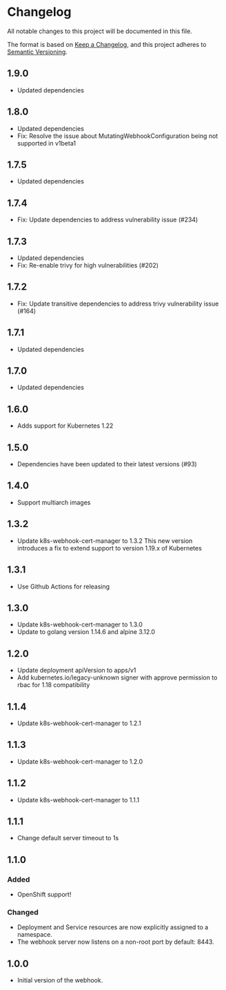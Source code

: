 # Changelog

All notable changes to this project will be documented in this file.

The format is based on [Keep a Changelog](https://keepachangelog.com/en/1.0.0/),
and this project adheres to [Semantic Versioning](https://semver.org/spec/v2.0.0.html).

## 1.9.0

- Updated dependencies

## 1.8.0

- Updated dependencies
- Fix: Resolve the issue about MutatingWebhookConfiguration being not supported in v1beta1

## 1.7.5

- Updated dependencies

## 1.7.4

- Fix: Update dependencies to address vulnerability issue (#234)

## 1.7.3

- Updated dependencies
- Fix: Re-enable trivy for high vulnerabilities (#202)

## 1.7.2

- Fix: Update transitive dependencies to address trivy vulnerability issue (#164)

## 1.7.1

- Updated dependencies

## 1.7.0

- Updated dependencies

## 1.6.0

- Adds support for Kubernetes 1.22

## 1.5.0

- Dependencies have been updated to their latest versions (#93)

## 1.4.0

- Support multiarch images

## 1.3.2

- Update k8s-webhook-cert-manager to 1.3.2
  This new version introduces a fix to extend support to version 1.19.x of Kubernetes

## 1.3.1

- Use Github Actions for releasing

## 1.3.0

- Update k8s-webhook-cert-manager to 1.3.0
- Update to golang version 1.14.6 and alpine 3.12.0

## 1.2.0

- Update deployment apiVersion to apps/v1
- Add kubernetes.io/legacy-unknown signer with approve permission to rbac for 1.18 compatibility

## 1.1.4

- Update k8s-webhook-cert-manager to 1.2.1

## 1.1.3

- Update k8s-webhook-cert-manager to 1.2.0

## 1.1.2

- Update k8s-webhook-cert-manager to 1.1.1

## 1.1.1

- Change default server timeout to 1s

## 1.1.0

### Added

- OpenShift support!

### Changed

- Deployment and Service resources are now explicitly assigned to a namespace.
- The webhook server now listens on a non-root port by default: 8443.

## 1.0.0

- Initial version of the webhook.
